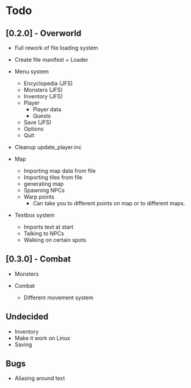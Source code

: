 
# Todo

## [0.2.0] - Overworld

- Full rework of file loading system

- Create file manifest + Loader

- Menu system
	- Encyclopedia  (JFS)
	- Monsters  (JFS)
	- Inventory  (JFS)
	- Player
		- Player data
		- Quests
	- Save  (JFS)
	- Options
	- Quit

- Cleanup update_player.inc

- Map
	- Importing map data from file
	- Importing tiles from file
	- generating map
	- Spawning NPCs
	- Warp points
		- Can take you to different points on map or to different maps.

- Textbox system
	- Imports text at start
	- Talking to NPCs
	- Walking on certain spots

## [0.3.0] - Combat
- Monsters

- Combat
	- Different movement system

## Undecided
- Inventory
- Make it work on Linux
- Saving

## Bugs
- Aliasing around text